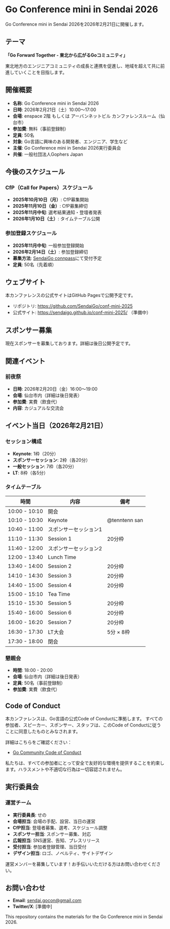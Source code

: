 # Go Conference mini in Sendai 2026

Go Conference mini in Sendai 2026を2026年2月21日に開催します。

## テーマ

**「Go Forward Together - 東北から広がるGoコミュニティ」**

東北地方のエンジニアコミュニティの成長と連携を促進し、地域を超えて共に前進していくことを目指します。

## 開催概要

- **名称**: Go Conference mini in Sendai 2026
- **日時**: 2026年2月21日（土）10:00〜17:00
- **会場**: enspace 2階 もしくは アーバンネットビル カンファレンスルーム（仙台市）
- **参加費**: 無料（事前登録制）
- **定員**: 50名
- **対象**: Go言語に興味のある開発者、エンジニア、学生など
- **主催**: Go Conference mini in Sendai 2026実行委員会
- **共催**: 一般社団法人Gophers Japan

## 今後のスケジュール

### CfP（Call for Papers）スケジュール
- **2025年10月10日（月）**: CfP募集開始
- **2025年11月10日（金）**: CfP募集締切
- **2025年11月中旬**: 選考結果通知・登壇者発表
- **2026年1月10日（土）**: タイムテーブル公開

### 参加登録スケジュール
- **2025年11月中旬**: 一般参加登録開始
- **2026年2月14日（土）**: 参加登録締切
- **募集方法**: [SendaiGo connpass](https://sendaigo.connpass.com/)にて受付予定
- **定員**: 50名（先着順）

## ウェブサイト

本カンファレンスの公式サイトはGitHub Pagesで公開予定です。
- リポジトリ: https://github.com/SendaiGo/conf-mini-2025
- 公式サイト: https://sendaigo.github.io/conf-mini-2025/ （準備中）

## スポンサー募集

現在スポンサーを募集しております。詳細は後日公開予定です。

## 関連イベント

### 前夜祭
- **日時**: 2026年2月20日（金）16:00〜19:00
- **会場**: 仙台市内（詳細は後日発表）
- **参加費**: 実費（飲食代）
- **内容**: カジュアルな交流会

## イベント当日（2026年2月21日）

### セッション構成
- **Keynote**: 1枠（20分）
- **スポンサーセッション**: 2枠（各20分）
- **一般セッション**: 7枠（各20分）
- **LT**: 8枠（各5分）

### タイムテーブル
| 時間 | 内容 | 備考 |
|------|------|------|
| 10:00 - 10:10 | 開会 | |
| 10:10 - 10:30 | Keynote | @tenntenn san |
| 10:40 - 11:00 | スポンサーセッション1 | |
| 11:10 - 11:30 | Session 1 | 20分枠 |
| 11:40 - 12:00 | スポンサーセッション2 | |
| 12:00 - 13:40 | Lunch Time | |
| 13:40 - 14:00 | Session 2 | 20分枠 |
| 14:10 - 14:30 | Session 3 | 20分枠 |
| 14:40 - 15:00 | Session 4 | 20分枠 |
| 15:00 - 15:10 | Tea Time | |
| 15:10 - 15:30 | Session 5 | 20分枠 |
| 15:40 - 16:00 | Session 6 | 20分枠 |
| 16:00 - 16:20 | Session 7 | 20分枠 |
| 16:30 - 17:30 | LT大会 | 5分 × 8枠 |
| 17:30 - 18:00 | 閉会 | |

### 懇親会
- **時間**: 18:00 - 20:00
- **会場**: 仙台市内（詳細は後日発表）
- **定員**: 50名（事前登録制）
- **参加費**: 実費（飲食代）

## Code of Conduct

本カンファレンスは、Go言語の公式Code of Conductに準拠します。
すべての参加者、スピーカー、スポンサー、スタッフは、このCode of Conductに従うことに同意したものとみなされます。

詳細はこちらをご確認ください：
- [Go Community Code of Conduct](https://go.dev/conduct)

私たちは、すべての参加者にとって安全で友好的な環境を提供することを約束します。ハラスメントや不適切な行為は一切容認されません。

## 実行委員会

### 運営チーム
- **実行委員長**: せの 
- **会場担当**: 会場の手配、設営、当日の運営
- **CfP担当**: 登壇者募集、選考、スケジュール調整
- **スポンサー担当**: スポンサー募集、対応
- **広報担当**: SNS運営、告知、プレスリリース
- **受付担当**: 参加者登録管理、当日受付　
- **デザイン担当**: ロゴ、ノベルティ、サイトデザイン

運営メンバーを募集しています！お手伝いいただける方はお問い合わせください。

## お問い合わせ

- **Email**: sendai.gocon@gmail.com
- **Twitter/X**: [準備中]

This repository contains the materials for the Go Conference mini in Sendai 2026.

